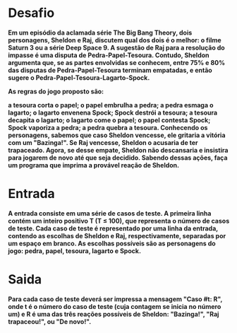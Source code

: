 <h1> Desafio </h1>
<p><strong>Em um episódio da aclamada série The Big Bang Theory, dois personagens, Sheldon e Raj, discutem qual dos dois é o melhor: o filme Saturn 3 ou a série Deep Space 9. A sugestão de Raj para a resolução do impasse é uma disputa de Pedra-Papel-Tesoura. Contudo, Sheldon argumenta que, se as partes envolvidas se conhecem, entre 75% e 80% das disputas de Pedra-Papel-Tesoura terminam empatadas, e então sugere o Pedra-Papel-Tesoura-Lagarto-Spock.</p></strong>

<p><strong>As regras do jogo proposto são:</p></strong>

<p><strong>a tesoura corta o papel;
o papel embrulha a pedra;
a pedra esmaga o lagarto;
o lagarto envenena Spock;
Spock destrói a tesoura;
a tesoura decapita o lagarto;
o lagarto come o papel;
o papel contesta Spock;
Spock vaporiza a pedra;
a pedra quebra a tesoura.
Conhecendo os personagens, sabemos que caso Sheldon vencesse, ele gritaria a vitória com um "Bazinga!". Se Raj vencesse, Sheldon o acusaria de ter trapaceado. Agora, se desse empate, Sheldon não descansaria e insistira para jogarem de novo até que seja decidido. Sabendo dessas ações, faça um programa que imprima a provável reação de Sheldon.</p></strong>

<h1> Entrada </h1>
<p><strong>A entrada consiste em uma série de casos de teste. A primeira linha contém um inteiro positivo T (T ≤ 100), que representa o número de casos de teste. Cada caso de teste é representado por uma linha da entrada, contendo as escolhas de Sheldon e Raj, respectivamente, separadas por um espaço em branco. As escolhas possíveis são as personagens do jogo: pedra, papel, tesoura, lagarto e Spock.</p></strong>

<h1> Saida </h1>
<p><strong>Para cada caso de teste deverá ser impressa a mensagem "Caso #t: R", onde t é o número do caso de teste (cuja contagem se inicia no número um) e R é uma das três reações possíveis de Sheldon: "Bazinga!", "Raj trapaceou!", ou "De novo!".</p></strong>
